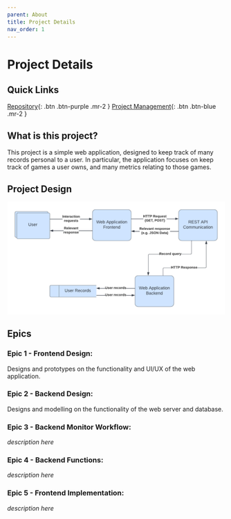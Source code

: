 ```yaml
---
parent: About
title: Project Details
nav_order: 1
---
```


# Project Details

## Quick Links

[Repository](https://github.com/GNyoufun/IT-101){: .btn .btn-purple .mr-2 } [Project Management](https://github.com/users/GNyoufun/projects/1){: .btn .btn-blue .mr-2 }

## What is this project?

This project is a simple web application, designed to keep track of many records personal to a user.
In particular, the application focuses on keep track of games a user owns, and many metrics relating to those games.

## Project Design

![Dataflow diagram for the project](../assets/images/IT%20Project%20Diagrams.png)

## Epics

### Epic 1 - Frontend Design:

Designs and prototypes on the functionality and UI/UX of the web application.

### Epic 2 - Backend Design:

Designs and modelling on the functionality of the web server and database.

### Epic 3 - Backend Monitor Workflow:

_description here_

### Epic 4 - Backend Functions:

_description here_

### Epic 5 - Frontend Implementation:

_description here_
